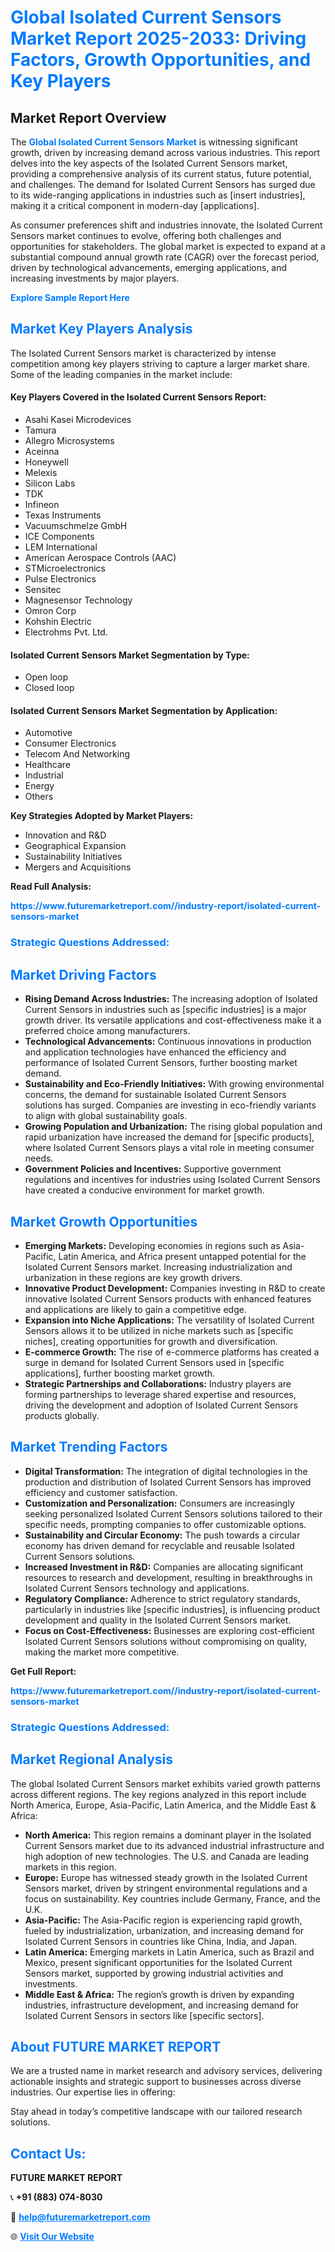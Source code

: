<h1 style="color: #007BFF;">Global Isolated Current Sensors Market Report 2025-2033: Driving Factors, Growth Opportunities, and Key Players</h1>

<section id="overview">
<h2>Market Report Overview</h2>
<p>The <a href="https://www.futuremarketreport.com//industry-report/isolated-current-sensors-market" style="color: #007BFF; text-decoration: none;"><strong>Global Isolated Current Sensors Market</strong></a> is witnessing significant growth, driven by increasing demand across various industries. This report delves into the key aspects of the Isolated Current Sensors market, providing a comprehensive analysis of its current status, future potential, and challenges. The demand for Isolated Current Sensors has surged due to its wide-ranging applications in industries such as [insert industries], making it a critical component in modern-day [applications].</p>
<p>As consumer preferences shift and industries innovate, the Isolated Current Sensors market continues to evolve, offering both challenges and opportunities for stakeholders. The global market is expected to expand at a substantial compound annual growth rate (CAGR) over the forecast period, driven by technological advancements, emerging applications, and increasing investments by major players.</p>
</section>

<section id="overview">
<p><a href="https://www.futuremarketreport.com//request-sample/reportId=75201" style="color: #007BFF; text-decoration: none;"><strong>Explore Sample Report Here</strong></a></p>
</section>

<section id="key-players">
<h2 style="color: #007BFF;">Market Key Players Analysis</h2>
<p>The Isolated Current Sensors market is characterized by intense competition among key players striving to capture a larger market share. Some of the leading companies in the market include:</p>
<h4>Key Players Covered in the Isolated Current Sensors Report:</h4>
<ul><li>Asahi Kasei Microdevices</li><li>Tamura</li><li>Allegro Microsystems</li><li>Aceinna</li><li>Honeywell</li><li>Melexis</li><li>Silicon Labs</li><li>TDK</li><li>Infineon</li><li>Texas Instruments</li><li>Vacuumschmelze GmbH</li><li>ICE Components</li><li>LEM International</li><li>American Aerospace Controls (AAC)</li><li>STMicroelectronics</li><li>Pulse Electronics</li><li>Sensitec</li><li>Magnesensor Technology</li><li>Omron Corp</li><li>Kohshin Electric</li><li>Electrohms Pvt. Ltd.</li></ul>
<h4>Isolated Current Sensors Market Segmentation by Type:</h4>
<ul><li>Open loop</li><li>Closed loop</li></ul>

<h4>Isolated Current Sensors Market Segmentation by Application:</h4>
<ul><li>Automotive</li><li>Consumer Electronics</li><li>Telecom And Networking</li><li>Healthcare</li><li>Industrial</li><li>Energy</li><li>Others</li></ul>
<p><strong>Key Strategies Adopted by Market Players:</strong></p>
<ul>
<li>Innovation and R&D</li>
<li>Geographical Expansion</li>
<li>Sustainability Initiatives</li>
<li>Mergers and Acquisitions</li>
</ul>
</section>

<section>
<p><strong>Read Full Analysis: </strong></p><a href="https://www.futuremarketreport.com//industry-report/isolated-current-sensors-market" style="color: #007BFF; text-decoration: none;"><strong>https://www.futuremarketreport.com//industry-report/isolated-current-sensors-market</strong></a>
<h3 style="color: #007BFF;">Strategic Questions Addressed:</h3>
</section>

<section id="driving-factors">
<h2 style="color: #007BFF;">Market Driving Factors</h2>
<ul>
<li><strong>Rising Demand Across Industries:</strong> The increasing adoption of Isolated Current Sensors in industries such as [specific industries] is a major growth driver. Its versatile applications and cost-effectiveness make it a preferred choice among manufacturers.</li>
<li><strong>Technological Advancements:</strong> Continuous innovations in production and application technologies have enhanced the efficiency and performance of Isolated Current Sensors, further boosting market demand.</li>
<li><strong>Sustainability and Eco-Friendly Initiatives:</strong> With growing environmental concerns, the demand for sustainable Isolated Current Sensors solutions has surged. Companies are investing in eco-friendly variants to align with global sustainability goals.</li>
<li><strong>Growing Population and Urbanization:</strong> The rising global population and rapid urbanization have increased the demand for [specific products], where Isolated Current Sensors plays a vital role in meeting consumer needs.</li>
<li><strong>Government Policies and Incentives:</strong> Supportive government regulations and incentives for industries using Isolated Current Sensors have created a conducive environment for market growth.</li>
</ul>
</section>

<section id="growth-opportunities">
<h2 style="color: #007BFF;">Market Growth Opportunities</h2>
<ul>
<li><strong>Emerging Markets:</strong> Developing economies in regions such as Asia-Pacific, Latin America, and Africa present untapped potential for the Isolated Current Sensors market. Increasing industrialization and urbanization in these regions are key growth drivers.</li>
<li><strong>Innovative Product Development:</strong> Companies investing in R&D to create innovative Isolated Current Sensors products with enhanced features and applications are likely to gain a competitive edge.</li>
<li><strong>Expansion into Niche Applications:</strong> The versatility of Isolated Current Sensors allows it to be utilized in niche markets such as [specific niches], creating opportunities for growth and diversification.</li>
<li><strong>E-commerce Growth:</strong> The rise of e-commerce platforms has created a surge in demand for Isolated Current Sensors used in [specific applications], further boosting market growth.</li>
<li><strong>Strategic Partnerships and Collaborations:</strong> Industry players are forming partnerships to leverage shared expertise and resources, driving the development and adoption of Isolated Current Sensors products globally.</li>
</ul>
</section>

<section id="trending-factors">
<h2 style="color: #007BFF;">Market Trending Factors</h2>
<ul>
<li><strong>Digital Transformation:</strong> The integration of digital technologies in the production and distribution of Isolated Current Sensors has improved efficiency and customer satisfaction.</li>
<li><strong>Customization and Personalization:</strong> Consumers are increasingly seeking personalized Isolated Current Sensors solutions tailored to their specific needs, prompting companies to offer customizable options.</li>
<li><strong>Sustainability and Circular Economy:</strong> The push towards a circular economy has driven demand for recyclable and reusable Isolated Current Sensors solutions.</li>
<li><strong>Increased Investment in R&D:</strong> Companies are allocating significant resources to research and development, resulting in breakthroughs in Isolated Current Sensors technology and applications.</li>
<li><strong>Regulatory Compliance:</strong> Adherence to strict regulatory standards, particularly in industries like [specific industries], is influencing product development and quality in the Isolated Current Sensors market.</li>
<li><strong>Focus on Cost-Effectiveness:</strong> Businesses are exploring cost-efficient Isolated Current Sensors solutions without compromising on quality, making the market more competitive.</li>
</ul>
</section>

<section>
<p><strong>Get Full Report: </strong></p><a href="https://www.futuremarketreport.com//industry-report/isolated-current-sensors-market" style="color: #007BFF; text-decoration: none;"><strong>https://www.futuremarketreport.com//industry-report/isolated-current-sensors-market</strong></a>
<h3 style="color: #007BFF;">Strategic Questions Addressed:</h3>
</section>


<section id="regional-analysis">
<h2 style="color: #007BFF;">Market Regional Analysis</h2>
<p>The global Isolated Current Sensors market exhibits varied growth patterns across different regions. The key regions analyzed in this report include North America, Europe, Asia-Pacific, Latin America, and the Middle East & Africa:</p>
<ul>
<li><strong>North America:</strong> This region remains a dominant player in the Isolated Current Sensors market due to its advanced industrial infrastructure and high adoption of new technologies. The U.S. and Canada are leading markets in this region.</li>
<li><strong>Europe:</strong> Europe has witnessed steady growth in the Isolated Current Sensors market, driven by stringent environmental regulations and a focus on sustainability. Key countries include Germany, France, and the U.K.</li>
<li><strong>Asia-Pacific:</strong> The Asia-Pacific region is experiencing rapid growth, fueled by industrialization, urbanization, and increasing demand for Isolated Current Sensors in countries like China, India, and Japan.</li>
<li><strong>Latin America:</strong> Emerging markets in Latin America, such as Brazil and Mexico, present significant opportunities for the Isolated Current Sensors market, supported by growing industrial activities and investments.</li>
<li><strong>Middle East & Africa:</strong> The region’s growth is driven by expanding industries, infrastructure development, and increasing demand for Isolated Current Sensors in sectors like [specific sectors].</li>
</ul>
</section>

<footer>
<h2 style="color: #007BFF;">About FUTURE MARKET REPORT</h2>
<p>We are a trusted name in market research and advisory services, delivering actionable insights and strategic support to businesses across diverse industries. Our expertise lies in offering:</p>

<p>Stay ahead in today’s competitive landscape with our tailored research solutions.</p>

<h2 style="color: #007BFF;">Contact Us:</h2>
<p><strong>FUTURE MARKET REPORT</strong></p>
<p>📞 <strong>+91 (883) 074-8030</strong></p>
<p>📧 <strong><a href="mailto:help@futuremarketreport.com" style="color: #007BFF;">help@futuremarketreport.com</a></strong></p>
<p>🌐 <strong><a href="https://www.futuremarketreport.com/" style="color: #007BFF;">Visit Our Website</a></strong></p>
</footer>